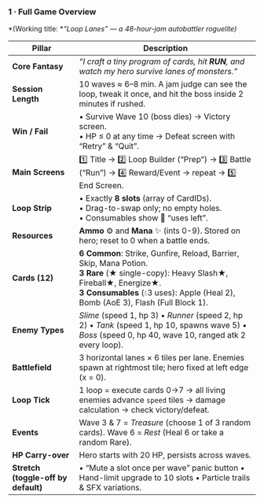 ### 1 · Full Game Overview

\*(Working title: \**“Loop Lanes” — a 48-hour-jam autobattler roguelite)*

| Pillar                              | Description                                                                                                                                                                                                                |
| ----------------------------------- | -------------------------------------------------------------------------------------------------------------------------------------------------------------------------------------------------------------------------- |
| **Core Fantasy**                    | *“I craft a tiny program of cards, hit **RUN**, and watch my hero survive lanes of monsters.”*                                                                                                                             |
| **Session Length**                  | 10 waves ≈ 6–8 min. A jam judge can see the loop, tweak it once, and hit the boss inside 2 minutes if rushed.                                                                                                              |
| **Win / Fail**                      | • Survive Wave 10 (boss dies) → Victory screen.<br>• HP ≤ 0 at any time → Defeat screen with “Retry” & “Quit”.                                                                                                             |
| **Main Screens**                    | 1️⃣ Title → 2️⃣ Loop Builder (“Prep”) → 3️⃣ Battle (“Run”) → 4️⃣ Reward/Event → repeat → 5️⃣ End Screen.                                                                                                                   |
| **Loop Strip**                      | • Exactly **8 slots** (array of CardIDs).<br>• Drag-to-swap only; no empty holes.<br>• Consumables show 🔢 “uses left”.                                                                                                    |
| **Resources**                       | **Ammo** ⚙️ and **Mana** ✨ (ints 0-9). Stored on hero; reset to 0 when a battle ends.                                                                                                                                      |
| **Cards (12)**                      | **6 Common**: Strike, Gunfire, Reload, Barrier, Skip, Mana Potion.<br>**3 Rare** (★ single-copy): Heavy Slash★, Fireball★, Energize★.<br>**3 Consumables** (💧3 uses): Apple (Heal 2), Bomb (AoE 3), Flash (Full Block 1). |
| **Enemy Types**                     | *Slime* (speed 1, hp 3) • *Runner* (speed 2, hp 2) • *Tank* (speed 1, hp 10, spawns wave 5) • *Boss* (speed 0, hp 40, wave 10, ranged atk 2 every loop).                                                                   |
| **Battlefield**                     | 3 horizontal lanes × 6 tiles per lane. Enemies spawn at rightmost tile; hero fixed at left edge (x = 0).                                                                                                                   |
| **Loop Tick**                       | 1 loop = execute cards 0→7 → all living enemies advance `speed` tiles → damage calculation → check victory/defeat.                                                                                                         |
| **Events**                          | Wave 3 & 7 = *Treasure* (choose 1 of 3 random cards). Wave 6 = *Rest* (Heal 6 or take a random Rare).                                                                                                                      |
| **HP Carry-over**                   | Hero starts with 20 HP, persists across waves.                                                                                                                                                                             |
| **Stretch (toggle-off by default)** | • “Mute a slot once per wave” panic button • Hand-limit upgrade to 10 slots • Particle trails & SFX variations.                                                                                                            |
